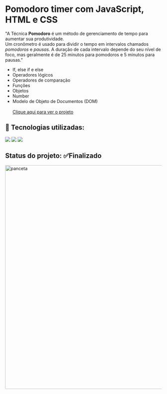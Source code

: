 # Pomodoro timer com JavaScript, HTML e CSS

"A Técnica **Pomodoro** é um método de gerenciamento de tempo para aumentar sua produtividade.  
Um cronômetro é usado para dividir o tempo em intervalos chamados  *pomodoros*  e  *pausas*.
A duração de cada intervalo depende do seu nível de foco, mas geralmente é de 25 minutos para pomodoros e 5 minutos para pausas."

 - If, else if e else
 - Operadores lógicos 
 - Operadores de comparação 
 - Funções
 - Objetos
 - Number
 - Modelo de Objeto de Documentos (DOM) <br><br>
[Clique aqui para ver o projeto](https://mariameir.github.io/pomodoroJS/)
## 🚀 Tecnologias utilizadas:

![](https://img.shields.io/badge/CSS3-1572B6?style=for-the-badge&logo=css3&logoColor=white)
![](https://img.shields.io/badge/JavaScript-323330?style=for-the-badge&logo=javascript&logoColor=F7DF1E)
![](https://img.shields.io/badge/HTML5-E34F26?style=for-the-badge&logo=html5&logoColor=white)


## Status do projeto: ✅Finalizado
<img width="720" alt="panceta" src="https://user-images.githubusercontent.com/52001215/218491596-e0b7cbab-7b9d-432a-9281-db0976c80c61.png">

